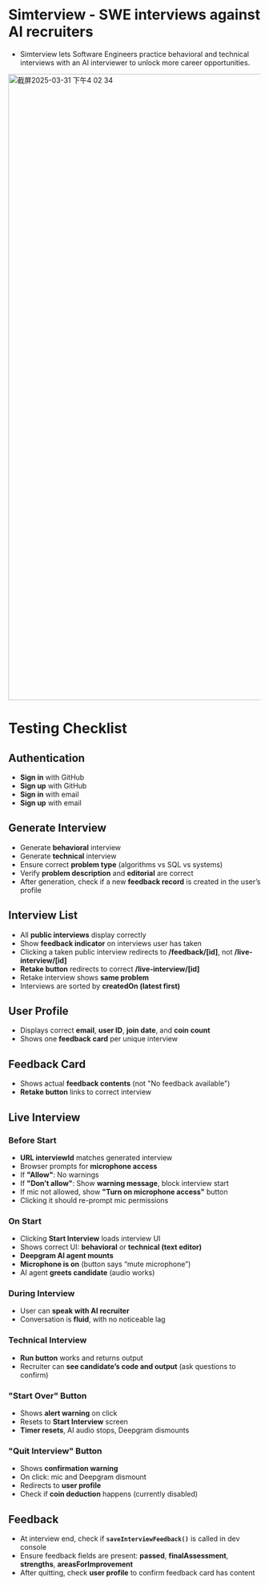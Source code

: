 # Simterview - SWE interviews against AI recruiters
- Simterview lets Software Engineers practice behavioral and technical interviews with an AI interviewer to unlock more career opportunities.

<img width="1248" alt="截屏2025-03-31 下午4 02 34" src="https://github.com/user-attachments/assets/215aed60-d99d-465a-ba2c-009870ebd9c0" />


# Testing Checklist

## **Authentication**
- **Sign in** with GitHub
- **Sign up** with GitHub
- **Sign in** with email
- **Sign up** with email

## **Generate Interview**
- Generate **behavioral** interview
- Generate **technical** interview
- Ensure correct **problem type** (algorithms vs SQL vs systems)
- Verify **problem description** and **editorial** are correct
- After generation, check if a new **feedback record** is created in the user’s profile

## **Interview List**
- All **public interviews** display correctly
- Show **feedback indicator** on interviews user has taken
- Clicking a taken public interview redirects to **/feedback/[id]**, not **/live-interview/[id]**
- **Retake button** redirects to correct **/live-interview/[id]**
- Retake interview shows **same problem**
- Interviews are sorted by **createdOn (latest first)**

## **User Profile**
- Displays correct **email**, **user ID**, **join date**, and **coin count**
- Shows one **feedback card** per unique interview

## **Feedback Card**
- Shows actual **feedback contents** (not "No feedback available")
- **Retake button** links to correct interview

## **Live Interview**

### Before Start
- **URL interviewId** matches generated interview
- Browser prompts for **microphone access**
- If **"Allow"**: No warnings
- If **"Don’t allow"**: Show **warning message**, block interview start
- If mic not allowed, show **"Turn on microphone access"** button
- Clicking it should re-prompt mic permissions

### On Start
- Clicking **Start Interview** loads interview UI
- Shows correct UI: **behavioral** or **technical (text editor)**
- **Deepgram AI agent mounts**
- **Microphone is on** (button says “mute microphone”)
- AI agent **greets candidate** (audio works)

### During Interview
- User can **speak with AI recruiter**
- Conversation is **fluid**, with no noticeable lag

### Technical Interview
- **Run button** works and returns output
- Recruiter can **see candidate’s code and output** (ask questions to confirm)

### "Start Over" Button
- Shows **alert warning** on click
- Resets to **Start Interview** screen
- **Timer resets**, AI audio stops, Deepgram dismounts

### "Quit Interview" Button
- Shows **confirmation warning**
- On click: mic and Deepgram dismount
- Redirects to **user profile**
- Check if **coin deduction** happens (currently disabled)

## **Feedback**
- At interview end, check if **`saveInterviewFeedback()`** is called in dev console
- Ensure feedback fields are present: **passed**, **finalAssessment**, **strengths**, **areasForImprovement**
- After quitting, check **user profile** to confirm feedback card has content
